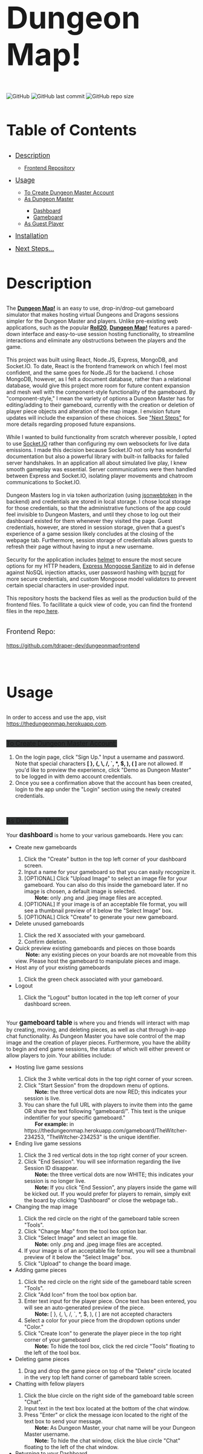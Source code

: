 <h1 style="font-size: 80px">Dungeon Map!</h1>
<span>
  <img alt="GitHub" src="https://img.shields.io/github/license/tdraper-dev/thedungeonmap?label=license"> 
  <img alt="GitHub last commit" src="https://img.shields.io/github/last-commit/tdraper-dev/thedungeonmap"> 
  <img alt="GitHub repo size" src="https://img.shields.io/github/repo-size/tdraper-dev/thedungeonmap"> 
</span>
<h2 style="font-size: 40px">Table of Contents</h2>
<ul>
<a href="#description" title="Link to Description section"><li style="font-size: 17px">Description</li></a>
<ul>
<a href="#frontendRepo" title="Link to frontendRepo sub section"><li>Frontend Repository</li></a>
</ul>

<a href="#usage" title="Link to Usage section"><li style="font-size: 17px">Usage</li></a>
<ul>
<a href="#createDungeonMaster" title="Link to subsection To Create Dungeon Master Account of Usage"><li>To Create Dungeon Master Account</li></a>
<a href="#dungeonMaster" title="Link to subsection As Dungeon Master of Usage"><li>As Dungeon Master</li></a>
<ul>
<a href="#dashboard"><li>Dashboard</li></a>
<a href="#gameboard"><li>Gameboard</li></a>
</ul>
<a href="#guestPlayer" title="Link to subsection As Guest Player of Usage"><li>As Guest Player</li></a>
</ul>

<a href="#installation" title="Link to Installation section"><li style="font-size: 17px">Installation</li></a>

<a href="#nextSteps" title="Link to Next Steps section"><li style="font-size: 17px">Next Steps...</li></a>
</ul>
  <h2 id="description" style="font-size: 40px">Description</h2>
  <div>
    The <strong><a href="https://thedungeonmap.herokuapp.com" ref="noreferrer" target="_blank" title="Link to The Dungeon Map, by Travis Draper">Dungeon Map!</a></strong> is an easy to use, drop-in/drop-out gameboard simulator that makes hosting virtual Dungeons and Dragons sessions simpler for the Dungeon Master and players. Unlike pre-existing web applications, such as the popular <strong><a href="https://roll20.net/" ref="noreferrer" target="_blank" title="Link to Roll20 homepage">Roll20</a></strong>, <strong><a href="https://thedungeonmap.herokuapp.com" ref="noreferrer" target="_blank" title="Link to The Dungeon Map, by Travis Draper">Dungeon Map!</a></strong> features a pared-down interface and easy-to-use session hosting functionality, to streamline interactions and eliminate any obstructions between the players and the game.
    <br/>
    <br/>
    This project was built using React, Node.JS, Express, MongoDB, and Socket.IO. To date, React is the frontend framework on which I feel most confident, and the same goes for Node.JS for the backend. I chose MongoDB, however, as I felt a document database, rather than a relational database, would give this project more room for future content expansion and mesh well with the component-style functionality of the gameboard. By "component-style," I mean the variety of options a Dungeon Master has for editing/adding to their gameboard, currently with the creation or deletion of player piece objects and alteration of the map image. I envision future updates will include the expansion of these choices.  See <a href="#nextSteps">"Next Steps"</a> for more details regarding proposed future expansions. 
    <br/>
    <br/>
    While I wanted to build functionality from scratch wherever possible, I opted to use <a href="https://socket.io/" target="_blank" title="Link to Socket.IO homepage and documentation" rel="noreferrer">Socket.IO</a> rather than configuring my own websockets for live data emissions. I made this decision because Socket.IO not only has wonderful documentation but also a powerful library with built-in fallbacks for failed server handshakes. In an application all about simulated live play, I knew smooth gameplay was essential. Server communications were then handled between Express and Socket.IO, isolating player movements and chatroom communications to Socket.IO.
    <br/>
    <br/>
    Dungeon Masters log in via token authorization (using <a href="https://www.npmjs.com/package/jsonwebtoken" target="_blank" rel="noreferrer" title="Link to NPM page for json web token">jsonwebtoken</a> in the backend) and credentials are stored in local storage. I chose local storage for those credentials, so that the administrative functions of the app could feel invisible to Dungeon Masters, and until they chose to log out their dashboard existed for them whenever they visited the page. Guest credentials, however, are stored in session storage, given that a guest's experience of a game session likely concludes at the closing of the webpage tab. Furthermore, session storage of credentials allows guests to refresh their page without having to input a new username.
    <br/>
    <br/>
    Security for the application includes <a href="https://www.npmjs.com/package/helmet" target="_blank" rel="noreferrer" title="Link to NPM page for helmet">helmet</a> to ensure the most secure options for my HTTP headers, <a href="https://www.npmjs.com/package/express-mongo-sanitize" target="_blank" rel="noreferrer" title="Link to NPM page for express mongoose sanitize">Express Mongoose Sanitize</a> to aid in defense against NoSQL injection attacks, user password hashing with <a href="https://www.npmjs.com/package/bcrypt" target="_blank" rel="noreferrer" title="Link to NPM page for bcrypt">bcrypt</a> for more secure credentials, and custom Mongoose model validators to prevent certain special characters in user-provided input.
    <br/>
    <br/>
    This repository hosts the backend files as well as the production build of the frontend files. To facillitate a quick view of code, you can find the frontend files in the repo<a href="https://github.com/tdraper-dev/dungeonmapfrontend" target="_blank" rel="noreferrer" title="Link to frontend files for Dungeon Map!"> here</a>.
  </div>
  <br/>
  <p id="frontendRepo" style="font-size: 18px">Frontend Repo:</p>
  <a href="https://github.com/tdraper-dev/dungeonmapfrontend" target="_blank" rel="noreferrer" title="Link to frontend files for Dungeon Map!">https://github.com/tdraper-dev/dungeonmapfrontend</a>
  <br/>
  <br/>
<br/>
<h2 id="usage" style="font-size: 40px">Usage</h2>
In order to access and use the app, visit <a href="https://thedungeonmap.herokuapp.com" target="_blank" rel="noreferrer" title="Link to Dungeon Map! by Travis Draper">https://thedungeonmap.herokuapp.com</a>.
<br/>
<br/>
<p id="createDungeonMaster" style="font-size: 17px; background-color: rgba(46, 49, 49, 1); width: fit-content">To Create Dungeon Master Account:</p>
<ol>
  <li>On the login page, click "Sign Up." Input a username and password. Note that special characters <strong>[ }, {, \, /, `, *, $, ), ( ]</strong> are not allowed. If you'd like to preview the experience, click "Demo as Dungeon Master" to be logged in with demo account credentials.</li>
  <li>Once you see a confirmation above that the account has been created, login to the app under the "Login" section using the newly created credentials.</li>
</ol>
<br/>
<p id="dungeonMaster" style="font-size: 17px; background-color: rgba(46, 49, 49, 1); width: fit-content">As Dungeon Master:</p>
Your <span id="dashboard" style="font-size: 17px"><strong>dashboard</strong></span> is home to your various gameboards. Here you can:
<ul>
  <li>Create new gameboards</li>
  <ol>
    <li>Click the "Create" button in the top left corner of your dashboard screen.</li>
    <li>Input a name for your gameboard so that you can easily recognize it.</li>
    <li>[OPTIONAL] Click "Upload Image" to select an image file for your gameboard. You can also do this inside the gameboard later. If no image is chosen, a default image is selected.</li>
       &nbsp;&nbsp;&nbsp;&nbsp;&nbsp;&nbsp;&nbsp;<span><strong>Note:</strong> only .png and .jpeg image files are accepted.</span>
    <li>[OPTIONAL] If your image is of an acceptable file format, you will see a thumbnail preview of it below the "Select Image" box.</li>
    <li>[OPTIONAL] Click "Create" to generate your new gameboard.
  </ol>
  <li>Delete unused gameboards</li>
  <ol>
    <li>Click the red X associated with your gameboard.</li>
    <li>Confirm deletion.</li>
  </ol>
  <li>Quick preview existing gameboards and pieces on those boards</li>
&nbsp;&nbsp;&nbsp;&nbsp;&nbsp;&nbsp;&nbsp;<span><strong>Note:</strong> any existing pieces on your boards are not moveable from this view. Please host the gameboard to manipulate pieces and image.</span>
  <li>Host any of your existing gameboards</li>
  <ol>
    <li>Click the green check associated with your gameboard.</li>
  </ol>
  <li>Logout</li>
  <ol>
    <li>Click the "Logout" button located in the top left corner of your dashboard screen.</li>
  </ol>
</ul>
<br/>
Your <span id="gameboard" style="font-size: 17px"><strong>gameboard table</strong></span> is where you and friends will interact with map by creating, moving, and deleting pieces, as well as chat through in-app chat functionality. As Dungeon Master you have sole control of the map image and the creation of player pieces. Furthermore, you have the ability to begin and end game sessions, the status of which will either prevent or allow players to join. Your abilities include:
<ul>
<li>Hosting live game sessions</li>
<ol>
  <li>Click the 3 white vertical dots in the top right corner of your screen.</li>
  <li>Click "Start Session" from the dropdown menu of options.</li>
  &nbsp;&nbsp;&nbsp;&nbsp;&nbsp;&nbsp;&nbsp;<span><strong>Note:</strong> the three vertical dots are now RED; this indicates your session is live.</span>
  <li>You can share the full URL with players to invite them into the game OR share the text following "gameboard/". This text is the unique indentifier for your specific gameboard."</li>
  &nbsp;&nbsp;&nbsp;&nbsp;&nbsp;&nbsp;&nbsp;<span><strong>For example:</strong> in https://thedungeonmap.herokuapp.com/gameboard/TheWitcher-234253, "TheWitcher-234253" is the unique identifier.</span>
</ol>
<li>Ending live game sessions</li>
<ol>
  <li>Click the 3 red vertical dots in the top right corner of your screen.</li>
  <li>Click "End Session". You will see information regarding the live Session ID disappear.</li>
  &nbsp;&nbsp;&nbsp;&nbsp;&nbsp;&nbsp;&nbsp;<span><strong>Note:</strong> the three vertical dots are now WHITE; this indicates your session is no longer live.</span><br/>
   &nbsp;&nbsp;&nbsp;&nbsp;&nbsp;&nbsp;&nbsp;<span><strong>Note:</strong> If you click "End Session", any players inside the game will be kicked out. If you would prefer for players to remain, simply exit the board by clicking "Dashboard" or close the webpage tab.</span>.
</ol>
<li>Changing the map image</li>
<ol>
  <li>Click the red circle on the right of the gameboard table screen "Tools".</li>
  <li>Click "Change Map" from the tool box option bar.</li>
  <li>Click "Select Image" and select an image file.</li>
   &nbsp;&nbsp;&nbsp;&nbsp;&nbsp;&nbsp;&nbsp;<span><strong>Note:</strong> only .png and .jpeg image files are accepted.</span>
   <li>If your image is of an acceptable file format, you will see a thumbnail preview of it below the "Select Image" box.</li>
   <li>Click "Upload" to change the board image.</li>
</ol>
<li>Adding game pieces</li>
<ol>
  <li>Click the red circle on the right side of the gameboard table screen "Tools".</li>
  <li>Click "Add Icon" from the tool box option bar.</li>
  <li>Enter text input for the player piece. Once text has been entered, you will see an auto-generated preview of the piece.</li>
  &nbsp;&nbsp;&nbsp;&nbsp;&nbsp;&nbsp;&nbsp;<span><strong>Note:</strong> [ }, {, \, /, `, *, $, ), ( ] are not accepted characters</span>
  <li>Select a color for your piece from the dropdown options under "Color."</li>
  <li>Click "Create Icon" to generate the player piece in the top right corner of your gameboard</li>
  &nbsp;&nbsp;&nbsp;&nbsp;&nbsp;&nbsp;&nbsp;<span><strong>Note:</strong> To hide the tool box, click the red circle "Tools" floating to the left of the tool box.</span>
</ol>
<li>Deleting game pieces</li>
<ol>
<li>Drag and drop the game piece on top of the "Delete" circle located in the very top left hand corner of gameboard table screen.</li>
</ol>
<li>Chatting with fellow players</li>
<ol>
  <li>Click the blue circle on the right side of the gameboard table screen "Chat".</li>
  <li>Input text in the text box located at the bottom of the chat window.</li>
  <li>Press "Enter" or click the message icon located to the right of the text box to send your message.</li>
  &nbsp;&nbsp;&nbsp;&nbsp;&nbsp;&nbsp;&nbsp;<span><strong>Note:</strong> As Dungeon Master, your chat name will be your Dungeon Master username.</span><br/>
  &nbsp;&nbsp;&nbsp;&nbsp;&nbsp;&nbsp;&nbsp;<span><strong>Note:</strong> To hide the chat window, click the blue circle "Chat" floating to the left of the chat window.</span>
</ol>
<li>Returning to your Dashboard</li>
<ol>
  <li>Click the 3 white vertical dots in the top right corner of your screen.</li>
  <li>Click "Dashboard" from the dropdown menu of options.</li>
   &nbsp;&nbsp;&nbsp;&nbsp;&nbsp;&nbsp;&nbsp;<span><strong>Note:</strong> If your game session is live, this will NOT remove players from the session. First click "End Session" to do so.</span><br/>
</ol>
</ul>
<br/>
<p id="guestPlayer" style="font-size: 17px; background-color: rgba(46, 49, 49, 1); width: fit-content">As Guest Player:</p>
<ul>
<li>To join a game session hosted by a Dungeon Master, either: 
<ol>
<li>Copy and paste the shared URL into your web browser's address bar. Upon loading, you will be asked to input a player name, so as to be identified in the chat room.</li>
</ol>
&nbsp;&nbsp;&nbsp;&nbsp;&nbsp;&nbsp;&nbsp;&nbsp;&nbsp;&nbsp;&nbsp;&nbsp;&nbsp;&nbsp;&nbsp;&nbsp;&nbsp;&nbsp;&nbsp;&nbsp;&nbsp;&nbsp;&nbsp;&nbsp;&nbsp;&nbsp;&nbsp;&nbsp;OR
<ol>
<li>Visit <a href="https://thedungeonmap.herokuapp.com/login" target="_blank" rel="noreferrer" title="Link to Dungeon Map! by Travis Draper">https://thedungeonmap.herokuapp.com/login</a></li>
<li>Click "Join Session" on the Login screen.</li>
<li>Input a player name in the text box provided, so as to be identified in the chat room.</li>
<li>Input the unique Session ID shared with you by the Dungeon Master.</li>
<li>Click "Join" to enter the game session.</li>
</ol>
</li>
<li>To Chat with Fellow Players</li>
<ol>
  <li>Click the blue circle on the right side of the gameboard table screen "Chat".</li>
  <li>Input text in the text box located at the bottom of the chat window.</li>
  <li>Press "Enter" or click the message icon located to the right of the text box to send your message.</li>
  &nbsp;&nbsp;&nbsp;&nbsp;&nbsp;&nbsp;&nbsp;<span><strong>Note:</strong> Your chat name will be the player name you provided when joining the game.</span>
</ol>
</uL>
&nbsp;&nbsp;&nbsp;&nbsp;&nbsp;&nbsp;&nbsp;<span><strong>Note:</strong> If you close the web page tab, you will be asked to re-enter a player name upon reentry.</span>
<br/>
<br/>
<p style="font-size: 17px; background-color: rgba(46, 49, 49, 1); width: fit-content">To move pieces, simply click to hold and release to drop!</p>
<br/>
<br/>
<h2 id="installation" style="font-size: 40px">Installation</h2>
  In order to create your own working copy of <strong>Dungeon Map!</strong>:
  <ol>
  <li>Open your command line.</li>
  <li>Change the current working directory to the location where you want the cloned directory.</li>
  <li>Type "git clone", and then paste the URL for this git repo.</li>
  <pre><code>$ git clone https://github.com/tdraper-dev/thedungeonmap.git</code></pre>
  <li>Press Enter to create a local clone.
  <li>Navigate to the root of the project directory.</li>
  <pre><code>$ cd thedungeonmap</code></pre>
  <li>Run npm install in command line to install project dependencies.</li>
  <pre><code>$ npm install</code></pre>
  <li>Create a .env file.</li>
  <pre><code>$ ni .env</code></pre>
  <li>Using a text editor, create a SECRET environment string variable for jwt token authorization and configure a MONGODB_URI for access to a MongoDB cluster inside of the .env file.</li>
  <pre><code>
  MONGODB_URI="[YOUR MONGODB_URI HERE]"
  SECRET="[YOUR SECRET KEY HERE]"
  //To disable inline-script with CSP so that the app doesn't break at deployment
  INLINE_RUNTIME_CHUNK=false
  </code></pre>
  <li>Deploy to website hosting service like Heroku, or run locally with npm start.</li>
  <pre><code>$ npm start</code></pre>
  </ol>
<br/>
<br/>
<h2 id="nextSteps" style="font-size: 40px">Next Steps...</h2>
<div>
  I would like to see the Dungeon Master toolkit expanded in future releases. I'm interested in adding:
  <ul>
  <li>A shadow tool that allows the Dungeon Master to obscure parts of the map from players, while creating a semi-transparent black screen on sections of their own map. I imagine doing so will require use of the < canvas > element layered on top of the map.</li>
  <li>I think implementing rolling dice would be a fun, useful update as well. I'd love to simulate the d20 roller on <a href="https://www.dndbeyond.com/" title="_blank" rel="noreferrer" title="Link to Beyond20 homepage">Beyond20</a> in my own code at some point, too and perhaps expand it to have multiple dice visuals like the standard white cube as well as DnD dice.</li>
  <li> Support for player pieces that are SVGs. This will probably be the soonest update, as I don't imagine this requires much retooling other than allowing the players an option to upload SVGs (or choose from defaults) and then dynamically checking the player input in React to determine which element (div or svg) to produce.</li>
  <li>Ultimately, I'd like to expand this application to be more universal, rather than catering specifically to Dungeons and Dragons sessions. I want to create and load default game options for the "Dungeon Master" to choose from, like card decks, rolling dice, popular board game images, so that Dungeon Map! could be used as a virtual table top board game session, accessible and playable on mobile and desktop devices everywhere for quick drop-in play with friends</li>
  <li>I want to learn more about efficient image file transfer and storage, as I think my biggest irk with the application right now is the initial load time for a Dashboard with many gameboards. This will require some research. I currently use multer library to transfer files, and the Sharp library to resize them in the backend.</li>
  </ul>
</div>